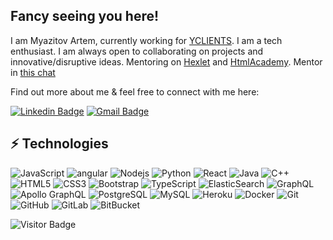 ## Fancy seeing you here!

I am Myazitov Artem, currently working for [YCLIENTS](https://yclients.com/). I am a tech enthusiast. I am always open to collaborating on projects and innovative/disruptive ideas. Mentoring on [Hexlet](https://hexlet.io/) and [HtmlAcademy](https://htmlacademy.com). Mentor in [this chat](https://t.me/jun_mid_front)

Find out more about me & feel free to connect with me here:

[![Linkedin Badge](https://img.shields.io/badge/-AxemaFr-blue?style=flat-square&logo=Linkedin&logoColor=white&link=https://www.linkedin.com/in/axemafr/)](https://www.linkedin.com/in/axemafr/)
[![Gmail Badge](https://img.shields.io/badge/-axema@inbox.ru-c14438?style=flat-square&logo=Gmail&logoColor=white&link=mailto:axema@inbox.ru)](mailto:axema@inbox.ru)

## ⚡ Technologies

![JavaScript](https://img.shields.io/badge/-JavaScript-black?style=flat-square&logo=javascript)
![angular](https://simpleicons.org/icons/angular.svg)
![Nodejs](https://img.shields.io/badge/-Nodejs-black?style=flat-square&logo=Node.js)
![Python](https://img.shields.io/badge/-Python-black?style=flat-square&logo=Python)
![React](https://img.shields.io/badge/-React-black?style=flat-square&logo=react)
![Java](https://img.shields.io/badge/-java-E34A86?style=flat-square&logo=java)
![C++](https://img.shields.io/badge/-C++-00599C?style=flat-square&logo=c)
![HTML5](https://img.shields.io/badge/-HTML5-E34F26?style=flat-square&logo=html5&logoColor=white)
![CSS3](https://img.shields.io/badge/-CSS3-1572B6?style=flat-square&logo=css3)
![Bootstrap](https://img.shields.io/badge/-Bootstrap-563D7C?style=flat-square&logo=bootstrap)
![TypeScript](https://img.shields.io/badge/-TypeScript-007ACC?style=flat-square&logo=typescript)
![ElasticSearch](https://img.shields.io/badge/-ElasticSearch-005571?style=flat-square&logo=elasticsearch)
![GraphQL](https://img.shields.io/badge/-GraphQL-E10098?style=flat-square&logo=graphql)
![Apollo GraphQL](https://img.shields.io/badge/-Apollo%20GraphQL-311C87?style=flat-square&logo=apollo-graphql)
![PostgreSQL](https://img.shields.io/badge/-PostgreSQL-336791?style=flat-square&logo=postgresql)
![MySQL](https://img.shields.io/badge/-MySQL-black?style=flat-square&logo=mysql)
![Heroku](https://img.shields.io/badge/-Heroku-430098?style=flat-square&logo=heroku)
![Docker](https://img.shields.io/badge/-Docker-black?style=flat-square&logo=docker)
![Git](https://img.shields.io/badge/-Git-black?style=flat-square&logo=git)
![GitHub](https://img.shields.io/badge/-GitHub-181717?style=flat-square&logo=github)
![GitLab](https://img.shields.io/badge/-GitLab-FCA121?style=flat-square&logo=gitlab)
![BitBucket](https://img.shields.io/badge/-BitBucket-darkblue?style=flat-square&logo=bitbucket)

![Visitor Badge](https://visitor-badge.laobi.icu/badge?page_id=axemafr.axemafr)
